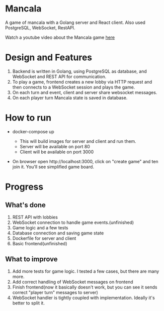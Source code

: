 # Mancala

A game of mancala with a Golang server and React client. Also used PostgreSQL, WebSocket, RestAPI.

Watch a youtube video about the Mancala game [here](https://www.youtube.com/watch?v=-A-djjimCcM)

# Design and Features

1. Backend is written in Golang, using PostgreSQL as database, and WebSocket and REST API for communication.
2. To play a game, frontend creates a new lobby via HTTP request and then connects to a WebSocket session and plays the
   game.
3. On each turn and event, client and server share websocket messages.
4. On each player turn Mancala state is saved in database.

# How to run

* docker-compose up
    * This will build images for server and client and run them.
    * Server will be available on port 80
    * Client will be available on port 3000

* On browser open http://localhost:3000, click on "create game" and ten join it. You'll see simplified game board.

# Progress

## What's done

1. REST API with lobbies
2. WebSocket connection to handle game events.(unfinished)
3. Game logic and a few tests
4. Database connection and saving game state
5. Dockerfile for server and client
6. Basic frontend(unfinished)

## What to improve

1. Add more tests for game logic. I tested a few cases, but there are many more.
2. Add correct handling of WebSocket messages on frontend
2. Finish frontend(now it basically doesn't work, but you can see it sends correct "player turn" messages to server)
3. WebSocket handler is tightly coupled with implementation. Ideally it's better to split it.

